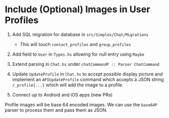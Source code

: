 # Include (Optional) Images in User Profiles

1. Add SQL migration for database in `src/Simplex/Chat/Migrations`
    - This will touch `contact_profiles` and `group_profiles`

2. Add field to `User` in `Types.hs` allowing for null entry using `Maybe`

3. Extend parsing in `Chat.hs` under `chatCommandP :: Parser ChatCommand`

4. Update `UpdateProfile` in `Chat.hs` to accept possible display picture and implement an `APIUpdateProfile` command which accepts a JSON string `/_profile{...}` which will add the image to a profile.

5. Connect up to Android and iOS apps (new PRs)

Profile images will be base 64 encoded images. We can use the `base64P` parser to process them and pass them as JSON.
